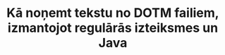 ---
############################# Static ############################
layout: "auto-gen-gist"
draft: false
path: "lv/redaction/java/regex/dotm"
otherformats: CSV DOC DOCM DOCX DOT DOTX PDF POT POTM PPS PPSM PPSX PPT PPTM PPTX RTF XLS XLSM XLSX XLT XLTM XLTX  

############################# Head ############################
head_title: "Rediģēt DOTM tekstu, izmantojot regulāro izteiksmi Java"
head_description: "GroupDocs.Redactions Java API ļauj izstrādātājiem rediģēt tekstu no PDF DOC DOCX RTF XLSX CSV PPT PPTX un attēliem, izmantojot regulārās izteiksmes programmā Java"

############################# Header ############################
title: "Kā noņemt tekstu no DOTM failiem, izmantojot regulārās izteiksmes un Java"
description: "GroupDocs.Redactions Java API ļauj rediģēt, paslēpt vai noņemt sensitīvu tekstu no tekstapstrādes dokumentiem, darblapām, prezentācijām, PDFs un attēliem, izmantojot regulārās izteiksmes."

################### SubMenu/Download Button #####################
button:
    enable: true

############################# About ############################
about:
    enable: true
    title: "Kas ir teksta dezinfekcija?"
    content: |
        Teksta rediģēšana vai attīrīšana ir process, kurā no digitālajiem dokumentiem tiek noņemts konfidenciāls vai nevēlams teksts vai informācija, vienlaikus atstājot neskartu pārējo dokumenta daļu vai rindkopu, kurā tas ir. Rediģēšana palīdz lietotājiem, kā arī organizācijai aizsargāt viņu sensitīvo informāciju, paslēpjot vai neatgriezeniski noņemot to. Izmantojot GroupDocs.Redaction Java API, lietotāji tagad var rediģēt, paslēpt vai noņemt sensitīvu tekstu no tekstapstrādes dokumentiem, darblapām, prezentācijām, PDF un rastra attēlu failiem. API nodrošina plašas iespējas un metodes dokumentos esošās privātās informācijas rediģēšanai. Tā atbalsta meklēšanu un rediģēšanu, izmantojot regulāras izteiksmes, teksta (atbrīvojuma kodi) vai grafisko (krāsaini taisnstūri) rediģēšanu un daudz ko citu. Tātad, kāpēc gan neizmēģināt un automatizēt dokumentu rediģēšanas procesu, lejupielādējot API un izpētot tā pamata un papildu funkcijas.

############################# Steps ############################
steps:
    enable: true
    block:
    - title_left: "Rediģēt DOTM, izmantojot regulārās izteiksmes pakalpojumā Java"
      content_left: |
        GroupDocs.Redaction ļauj viegli noņemt sensitīvus vai privātus datus no jūsu dokumentiem. Populārākais rediģēšanas gadījums ir teksta noņemšana no dokumenta. 

        Šo kodu var izmantot, lai lietotu teksta rediģēšanu noteiktai dokumenta daļai, izmantojot regulāro izteiksmi. Tas ļauj lietotājiem aizstāt visus skaitļus, saskaņojot modeli "AA BB CCCCCC" ar zilu taisnstūri,

      title_right: "Noņemt sensitīvos datus no DOTM"
      content_right: |
        * Izveidojiet klases [Redactor](https://apireference.groupdocs.com/redaction/java/com.groupdocs.redaction/Redactor) gadījumu un augšupielādējiet DOTM failu
        * Izveidojiet klases [RegexRedaction](https://apireference.groupdocs.com/redaction/java/com.groupdocs.redaction.redactions/RegexRedaction) gadījumu
        * Izsauciet metodi redactor.apply ar RegexRedaction klases objektu
        * Lai saglabātu izmaiņas, izsauciet metodi redactor.save 

      gisthash: "6dea616a14aeeff21698dc03be62a341"
      gistfile: "RegularExpressionRedaction.java"
      
    - title_left: "Sistēmas prasības"
      content_left: |
        GroupDocs.Redaction for Java API tiek atbalstītas visās lielākajās platformās un operētājsistēmās. Lai iegūtu pilnu sistēmas prasību rokasgrāmatu, lūdzu, apmeklējiet [sistēmas prasības](https://docs.groupdocs.com/redaction/java/system-requirements) Pirms tālāk norādītā koda izpildes, lūdzu, pārliecinieties, vai jūsu sistēmā ir instalēti tālāk norādītie priekšnosacījumi. :
        * Operētājsistēmas: Microsoft Windows, Linux, MacOS
        * Izstrādes vide: NetBeans, Intellij IDEA, Eclipse utt
        * Java Izpildlaika vide: J2SE 6.0 un jaunāka versija
        * Iegūstiet jaunāko GroupDocs.Redaction for Java versiju no [Maven](https://repository.groupdocs.com/webapp/#/artifacts/browse/tree/General/repo/com/groupdocs/groupdocs-redaction)
        
      title_right: "Kāpēc izmantot GroupDocs.Redaction"
      content_right: |
        * Ļaujiet lietotājiem pievienot pielāgotus dokumentu formātus un labojumu veidus
        * Sensitīvas informācijas noņemšanai nav nepieciešama papildu programmatūra
        * Iespēja iestatīt lapu diapazona renderēšanas dokumentu kā PDF
        * Vienkāršs veids, kā rediģēt dažāda veida metadatus: autora vārdu, versiju, nosaukumu, tēmu, aprakstu un daudz ko citu
        * Dokumentu informācijas izvilkšana - faila tips, lappušu skaits utt.

############################# Demos ############################
demos:
    enable: true
############################# About Formats ############################
about_formats:
    enable: true
############################# More Formats ############################
more_formats:
    enable: true

############################# Back to top ###############################
back_to_top:
    enable: true
---